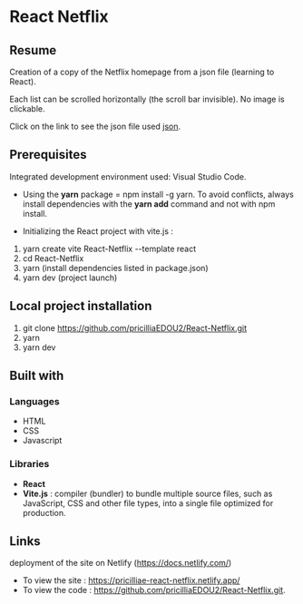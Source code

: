 # React Netflix

## Resume

Creation of a copy of the Netflix homepage from a json file (learning to React).

Each list can be scrolled horizontally (the scroll bar invisible). No image is clickable.

Click on the link to see the json file used [json](https://res.cloudinary.com/lereacteur-apollo/raw/upload/v1643648266/react-new-exercices/netflix2022/movies_rnexgr.json).
  
## Prerequisites

Integrated development environment used: Visual Studio Code.

- Using the **yarn** package = npm install -g yarn. To avoid conflicts, always install dependencies with the **yarn add** command and not with npm install.
  
- Initializing the React project with vite.js :
1. yarn create vite React-Netflix --template react
2. cd React-Netflix
3. yarn (install dependencies listed in package.json)
4. yarn dev (project launch)
   
## Local project installation

1. git clone https://github.com/pricilliaEDOU2/React-Netflix.git
2. yarn
3. yarn dev

## Built with

### Languages

- HTML
- CSS
- Javascript

### Libraries

- **React**
- **Vite.js** : compiler (bundler) to bundle multiple source files, such as JavaScript, CSS and other file types, into a single file optimized for production.

## Links

 deployment of the site on Netlify (https://docs.netlify.com/)
- To view the site : https://pricilliae-react-netflix.netlify.app/
- To view the code : https://github.com/pricilliaEDOU2/React-Netflix.git.



